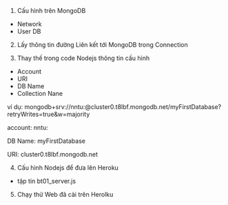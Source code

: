 
1. Cấu hình trên MongoDB
- Network
- User DB

2. Lấy thông tin đường Liên kết tới MongoDB trong Connection 

3. Thay thế trong code Nodejs thông tin cấu hình
- Account
- URI
- DB Name
- Collection Nane

ví dụ:
  mongodb+srv://nntu:<password>@cluster0.t8lbf.mongodb.net/myFirstDatabase?retryWrites=true&w=majority
  
  account:  nntu:<password>
  
  DB Name:  myFirstDatabase
  
  URI:  cluster0.t8lbf.mongodb.net
  
  
  

4. Cấu hình Nodejs để đưa lên Heroku
- tập tin bt01_server.js
  
5. Chạy thử Web đã cài trên Herolku 


